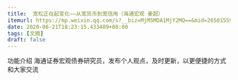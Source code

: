 ```yaml
---
title:  宽松正在起变化——从宽货币到宽信用（海通宏观 姜超）
itemurl: https://mp.weixin.qq.com/s?__biz=MjM5MDA1MjY2MQ==&mid=2650155935&idx=1&sn=bded2a0a4862e04b0e716f299f7d4110&chksm=be4833c5893fbad3309cc5c428774b42794824f5e11c75f04e9d39ce4b89229d520e250e9c8d#rd
date: 2020-06-21T18:23:15.433489+08:00
tags: [文摘]
draft: false
---
```


功能介绍 海通证券宏观债券研究员，发布个人观点，及时更新，以更便捷的方式和大家交流
